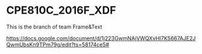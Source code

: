 # CPE810C_2016F_XDF
This is the branch of team Frame&Text

https://docs.google.com/document/d/1j223GwmNAjVWQXvHI7K5667AJE2JQwmUbsKn9TPm79g/edit?ts=58174ce5#

